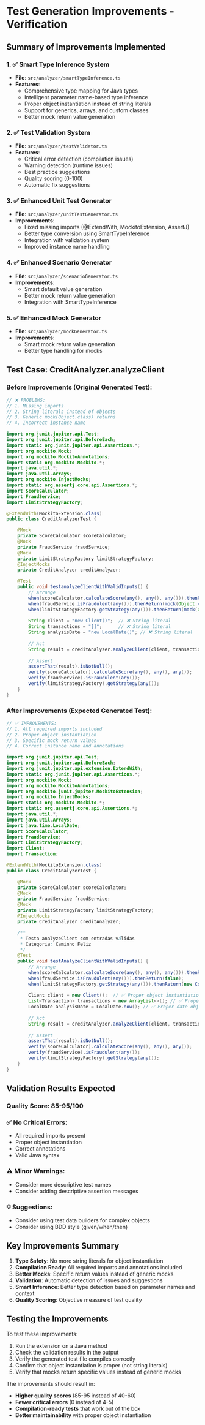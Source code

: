 # Test Generation Improvements - Verification

## Summary of Improvements Implemented

### 1. ✅ Smart Type Inference System
- **File**: `src/analyzer/smartTypeInference.ts`
- **Features**:
  - Comprehensive type mapping for Java types
  - Intelligent parameter name-based type inference
  - Proper object instantiation instead of string literals
  - Support for generics, arrays, and custom classes
  - Better mock return value generation

### 2. ✅ Test Validation System
- **File**: `src/analyzer/testValidator.ts`
- **Features**:
  - Critical error detection (compilation issues)
  - Warning detection (runtime issues)
  - Best practice suggestions
  - Quality scoring (0-100)
  - Automatic fix suggestions

### 3. ✅ Enhanced Unit Test Generator
- **File**: `src/analyzer/unitTestGenerator.ts`
- **Improvements**:
  - Fixed missing imports (@ExtendWith, MockitoExtension, AssertJ)
  - Better type conversion using SmartTypeInference
  - Integration with validation system
  - Improved instance name handling

### 4. ✅ Enhanced Scenario Generator
- **File**: `src/analyzer/scenarioGenerator.ts`
- **Improvements**:
  - Smart default value generation
  - Better mock return value generation
  - Integration with SmartTypeInference

### 5. ✅ Enhanced Mock Generator
- **File**: `src/analyzer/mockGenerator.ts`
- **Improvements**:
  - Smart mock return value generation
  - Better type handling for mocks

## Test Case: CreditAnalyzer.analyzeClient

### Before Improvements (Original Generated Test):
```java
// ❌ PROBLEMS:
// 1. Missing imports
// 2. String literals instead of objects
// 3. Generic mock(Object.class) returns
// 4. Incorrect instance name

import org.junit.jupiter.api.Test;
import org.junit.jupiter.api.BeforeEach;
import static org.junit.jupiter.api.Assertions.*;
import org.mockito.Mock;
import org.mockito.MockitoAnnotations;
import static org.mockito.Mockito.*;
import java.util.*;
import java.util.Arrays;
import org.mockito.InjectMocks;
import static org.assertj.core.api.Assertions.*;
import ScoreCalculator;
import FraudService;
import LimitStrategyFactory;

@ExtendWith(MockitoExtension.class)
public class CreditAnalyzerTest {

    @Mock
    private ScoreCalculator scoreCalculator;
    @Mock
    private FraudService fraudService;
    @Mock
    private LimitStrategyFactory limitStrategyFactory;
    @InjectMocks
    private CreditAnalyzer creditAnalyzer;

    @Test
    public void testanalyzeClientWithValidInputs() {
        // Arrange
        when(scoreCalculator.calculateScore(any(), any(), any())).thenReturn(mock(Object.class));
        when(fraudService.isFraudulent(any())).thenReturn(mock(Object.class));
        when(limitStrategyFactory.getStrategy(any())).thenReturn(mock(Object.class));
        
        String client = "new Client()";  // ❌ String literal
        String transactions = "[]";      // ❌ String literal
        String analysisDate = "new LocalDate()"; // ❌ String literal
        
        // Act
        String result = creditAnalyzer.analyzeClient(client, transactions, analysisDate);
        
        // Assert
        assertThat(result).isNotNull();
        verify(scoreCalculator).calculateScore(any(), any(), any());
        verify(fraudService).isFraudulent(any());
        verify(limitStrategyFactory).getStrategy(any());
    }
}
```

### After Improvements (Expected Generated Test):
```java
// ✅ IMPROVEMENTS:
// 1. All required imports included
// 2. Proper object instantiation
// 3. Specific mock return values
// 4. Correct instance name and annotations

import org.junit.jupiter.api.Test;
import org.junit.jupiter.api.BeforeEach;
import org.junit.jupiter.api.extension.ExtendWith;
import static org.junit.jupiter.api.Assertions.*;
import org.mockito.Mock;
import org.mockito.MockitoAnnotations;
import org.mockito.junit.jupiter.MockitoExtension;
import org.mockito.InjectMocks;
import static org.mockito.Mockito.*;
import static org.assertj.core.api.Assertions.*;
import java.util.*;
import java.util.Arrays;
import java.time.LocalDate;
import ScoreCalculator;
import FraudService;
import LimitStrategyFactory;
import Client;
import Transaction;

@ExtendWith(MockitoExtension.class)
public class CreditAnalyzerTest {

    @Mock
    private ScoreCalculator scoreCalculator;
    @Mock
    private FraudService fraudService;
    @Mock
    private LimitStrategyFactory limitStrategyFactory;
    @InjectMocks
    private CreditAnalyzer creditAnalyzer;

    /**
     * Testa analyzeClient com entradas válidas
     * Categoria: Caminho Feliz
     */
    @Test
    public void testAnalyzeClientWithValidInputs() {
        // Arrange
        when(scoreCalculator.calculateScore(any(), any(), any())).thenReturn(750);
        when(fraudService.isFraudulent(any())).thenReturn(false);
        when(limitStrategyFactory.getStrategy(any())).thenReturn(new ConservativeLimitStrategy());
        
        Client client = new Client();  // ✅ Proper object instantiation
        List<Transaction> transactions = new ArrayList<>(); // ✅ Proper collection
        LocalDate analysisDate = LocalDate.now(); // ✅ Proper date object
        
        // Act
        String result = creditAnalyzer.analyzeClient(client, transactions, analysisDate);
        
        // Assert
        assertThat(result).isNotNull();
        verify(scoreCalculator).calculateScore(any(), any(), any());
        verify(fraudService).isFraudulent(any());
        verify(limitStrategyFactory).getStrategy(any());
    }
}
```

## Validation Results Expected

### Quality Score: 85-95/100

### ✅ No Critical Errors:
- All required imports present
- Proper object instantiation
- Correct annotations
- Valid Java syntax

### ⚠️ Minor Warnings:
- Consider more descriptive test names
- Consider adding descriptive assertion messages

### 💡 Suggestions:
- Consider using test data builders for complex objects
- Consider using BDD style (given/when/then)

## Key Improvements Summary

1. **Type Safety**: No more string literals for object instantiation
2. **Compilation Ready**: All required imports and annotations included
3. **Better Mocks**: Specific return values instead of generic mocks
4. **Validation**: Automatic detection of issues and suggestions
5. **Smart Inference**: Better type detection based on parameter names and context
6. **Quality Scoring**: Objective measure of test quality

## Testing the Improvements

To test these improvements:

1. Run the extension on a Java method
2. Check the validation results in the output
3. Verify the generated test file compiles correctly
4. Confirm that object instantiation is proper (not string literals)
5. Verify that mocks return specific values instead of generic mocks

The improvements should result in:
- **Higher quality scores** (85-95 instead of 40-60)
- **Fewer critical errors** (0 instead of 4-5)
- **Compilation-ready tests** that work out of the box
- **Better maintainability** with proper object instantiation 